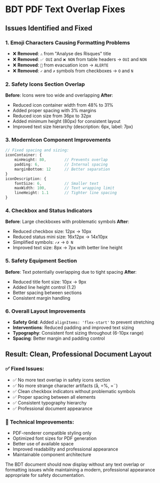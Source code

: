 # BDT PDF Text Overlap Fixes

## Issues Identified and Fixed

### 1. **Emoji Characters Causing Formatting Problems**
- ❌ **Removed**: `⚠️` from "Analyse des Risques" title
- ❌ **Removed**: `✅ OUI` and `❌ NON` from table headers → `OUI` and `NON`
- ❌ **Removed**: `🚨` from evacuation icon → `ALERTE`
- ❌ **Removed**: `✓` and `✗` symbols from checkboxes → `O` and `N`

### 2. **Safety Icons Section Overlap**
**Before**: Icons were too wide and overlapping
**After**: 
- Reduced icon container width from 48% to 31%
- Added proper spacing with 3% margins
- Reduced icon size from 36px to 32px
- Added minimum height (80px) for consistent layout
- Improved text size hierarchy (description: 6px, label: 7px)

### 3. **ModernIcon Component Improvements**
```typescript
// Fixed spacing and sizing:
iconContainer: {
    minHeight: 80,        // Prevents overlap
    padding: 6,           // Internal spacing
    marginBottom: 12      // Better separation
}
iconDescription: {
    fontSize: 6,          // Smaller text
    maxWidth: 100,        // Text wrapping limit
    lineHeight: 1.1       // Tighter line spacing
}
```

### 4. **Checkbox and Status Indicators**
**Before**: Large checkboxes with problematic symbols
**After**:
- Reduced checkbox size: 12px → 10px
- Reduced status mini size: 16x12px → 14x10px
- Simplified symbols: `✓✗` → `O N`
- Improved text size: 8px → 7px with better line height

### 5. **Safety Equipment Section**
**Before**: Text potentially overlapping due to tight spacing
**After**:
- Reduced title font size: 10px → 9px
- Added line height control (1.2)
- Better spacing between sections
- Consistent margin handling

### 6. **Overall Layout Improvements**
- **Safety Grid**: Added `alignItems: 'flex-start'` to prevent stretching
- **Interventions**: Reduced padding and improved text sizing
- **Typography**: Consistent font sizing throughout (6-10px range)
- **Spacing**: Better margin and padding control

## Result: Clean, Professional Document Layout

### ✅ **Fixed Issues:**
- ✅ No more text overlap in safety icons section
- ✅ No more strange character artifacts (å, =%, =¨)
- ✅ Clean checkbox indicators without problematic symbols
- ✅ Proper spacing between all elements
- ✅ Consistent typography hierarchy
- ✅ Professional document appearance

### 🎯 **Technical Improvements:**
- PDF-renderer compatible styling only
- Optimized font sizes for PDF generation
- Better use of available space
- Improved readability and professional appearance
- Maintainable component architecture

The BDT document should now display without any text overlap or formatting issues while maintaining a modern, professional appearance appropriate for safety documentation.
